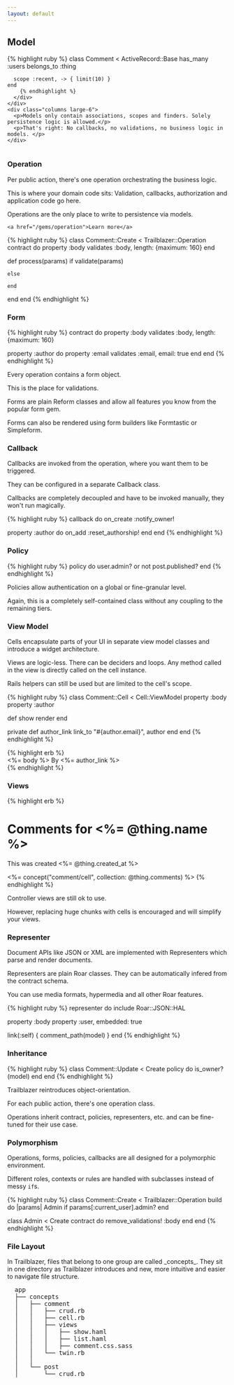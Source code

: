 ```yaml
---
layout: default
---
```


<!-- Model -->

<div class="sub-section">
  <h2>Model</h2>
  <div class="row">
    <div class="columns large-6">
      <div class="code-section">
        {% highlight ruby %}
    class Comment < ActiveRecord::Base
      has_many   :users
      belongs_to :thing

      scope :recent, -> { limit(10) }
    end
        {% endhighlight %}
      </div>
    </div>
    <div class="columns large-6">
      <p>Models only contain associations, scopes and finders. Solely persistence logic is allowed.</p>
      <p>That's right: No callbacks, no validations, no business logic in models. </p>
    </div>
  </div>
</div>

<!-- Operation -->

<div id="operation" class="code-section">
  <h3>Operation</h3>
  <div class="box">
    <div class="description">
      <p>Per public action, there's one operation orchestrating the business logic.</p>
      <p>This is where your domain code sits: Validation, callbacks, authorization and application code go here.</p>
      <p>Operations are the only place to write to persistence via models.</p>
    </div>

    <a href="/gems/operation">Learn more</a>
  </div>

  <div class="code-box">
    {% highlight ruby %}
class Comment::Create < Trailblazer::Operation
  contract do
    property :body
    validates :body, length: {maximum: 160}
  end

  def process(params)
    if validate(params)

    else

    end
  end
end
    {% endhighlight %}
  </div>

<!-- Form -->

<div id="form" class="code-section">
  <h3>Form</h3>
    <div class="left-code-50">
    {% highlight ruby %}
contract do
  property :body
  validates :body, length: {maximum: 160}

  property :author do
    property :email
    validates :email, email: true
  end
end
    {% endhighlight %}
  </div>
</div>
  <p>Every operation contains a form object. </p>
    <p>This is the place for validations.</p>
  <p>Forms are plain Reform classes and allow all features you know from the popular form gem.</p>
  <p>Forms can also be rendered using form builders like Formtastic or Simpleform.</p>
</div>


<!-- Callback -->

<div id="callback" class="code-section">
  <h3>Callback</h3>
  <p>Callbacks are invoked from the operation, where you want them to be triggered.</p>
  <p>They can be configured in a separate Callback class.</p>
  <p>Callbacks are completely decoupled and have to be invoked manually, they won't run magically.</p>

  <div class="code-box">
    {% highlight ruby %}
callback do
  on_create :notify_owner!

  property :author do
    on_add :reset_authorship!
  end
end
    {% endhighlight %}
  </div>
</div>


<!-- Policy -->

<div id="policy" class="code-section">
  <h3>Policy</h3>
    <div class="left-code">
    {% highlight ruby %}
policy do
  user.admin? or not post.published?
end
    {% endhighlight %}
  </div>
  <p>Policies allow authentication on a global or fine-granular level.</p>
  <p>Again, this is a completely self-contained class without any coupling to the remaining tiers.</p>
</div>


<!-- View Model -->

<div id="view-model" class="code-section">
  <h3>View Model</h3>
  <p>Cells encapsulate parts of your UI in separate view model classes and introduce a widget architecture.</p>
  <p>Views are logic-less. There can be deciders and loops. Any method called in the view is directly called on the cell instance.</p>
  <p>Rails helpers can still be used but are limited to the cell's scope.</p>

  <div class="code-box">
    {% highlight ruby %}
class Comment::Cell < Cell::ViewModel
  property :body
  property :author

  def show
    render
  end

private
  def author_link
    link_to "#{author.email}", author
  end
end
{% endhighlight %}
  </div>

  <div class="code-box">
    {% highlight erb %}
<div class="comment">
  <%= body %>
  By <%= author_link %>
</div>
{% endhighlight %}
  </div>

</div>


<!-- View Model -->

<div id="views" class="code-section">
  <h3>Views</h3>
  <div class="left-code-50">
  {% highlight erb %}
<h1>Comments for <%= @thing.name %></h1>

This was created <%= @thing.created_at %>

  <%= concept("comment/cell",
  collection: @thing.comments) %>
    {% endhighlight %}
</div>
  <p>Controller views are still ok to use.</p>
  <p>However, replacing huge chunks with cells is encouraged and will simplify your views.</p>
</div>

<!-- Representer -->

<div id="representer" class="code-section">
  <h3>Representer</h3>
  <p>Document APIs like JSON or XML are implemented with Representers which parse and render documents.</p>
  <p>Representers are plain Roar classes. They can be automatically infered from the contract schema.</p>
  <p>You can use media formats, hypermedia and all other Roar features.</p>


  <div class="code-box">
{% highlight ruby %}
representer do
  include Roar::JSON::HAL

  property :body
  property :user, embedded: true

  link(:self) { comment_path(model) }
end
{% endhighlight %}
  </div>

</div>



<!-- Inheritance -->

<div id="inheritance" class="code-section">
  <h3>Inheritance</h3>
    <div class="left-code">
  {% highlight ruby %}
class Comment::Update < Create
policy do
  is_owner?(model)
end
end
  {% endhighlight %}
  </div>
  <p>Trailblazer reintroduces object-orientation.</p>

  <p>For each public action, there's one operation class.</p>

  <p>Operations inherit contract, policies, representers, etc. and can be fine-tuned for their use case.</p>
</div>

<!-- Polymorphism -->

<div id="polymorphism" class="code-section">
  <h3>Polymorphism</h3>
  <p>Operations, forms, policies, callbacks are all designed for a polymorphic environment.</p>
  <p>Different roles, contexts or rules are handled with subclasses instead of messy <code>if</code>s.</p>

  <div class="code-box">
{% highlight ruby %}
class Comment::Create < Trailblazer::Operation
  build do |params|
    Admin if params[:current_user].admin?
  end

  class Admin < Create
    contract do
      remove_validations! :body
    end
  end
{% endhighlight %}
  </div>
</div>

<div id="file-layout" class="code-section">
  <h3>File Layout</h3>
  <p>
    In Trailblazer, files that belong to one group are called _concepts_. They sit in one directory as Trailblazer introduces and new, more intuitive and easier to navigate file structure.
  </p>

  <pre>
  app
  ├── concepts
  │   ├── comment
  │   │   ├── crud.rb
  │   │   ├── cell.rb
  │   │   ├── views
  │   │   │   ├── show.haml
  │   │   │   ├── list.haml
  │   │   │   ├── comment.css.sass
  │   │   └── twin.rb
  │   │
  │   └── post
  │       └── crud.rb
  </pre>
</div>

